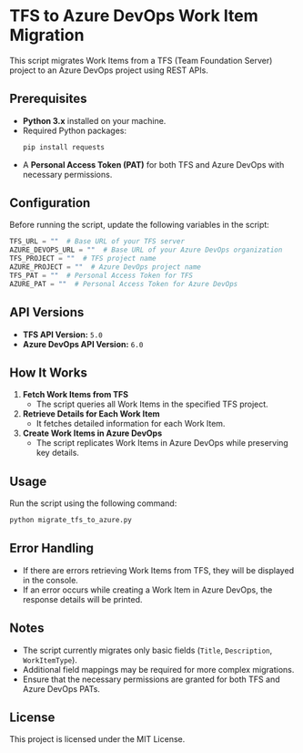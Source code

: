 # TFS to Azure DevOps Work Item Migration

This script migrates Work Items from a TFS (Team Foundation Server) project to an Azure DevOps project using REST APIs.

## Prerequisites

- **Python 3.x** installed on your machine.
- Required Python packages:
  ```sh
  pip install requests
  ```
- A **Personal Access Token (PAT)** for both TFS and Azure DevOps with necessary permissions.

## Configuration

Before running the script, update the following variables in the script:

```python
TFS_URL = ""  # Base URL of your TFS server
AZURE_DEVOPS_URL = ""  # Base URL of your Azure DevOps organization
TFS_PROJECT = ""  # TFS project name
AZURE_PROJECT = ""  # Azure DevOps project name
TFS_PAT = ""  # Personal Access Token for TFS
AZURE_PAT = ""  # Personal Access Token for Azure DevOps
```

## API Versions

- **TFS API Version:** `5.0`
- **Azure DevOps API Version:** `6.0`

## How It Works

1. **Fetch Work Items from TFS**  
   - The script queries all Work Items in the specified TFS project.
2. **Retrieve Details for Each Work Item**  
   - It fetches detailed information for each Work Item.
3. **Create Work Items in Azure DevOps**  
   - The script replicates Work Items in Azure DevOps while preserving key details.

## Usage

Run the script using the following command:

```sh
python migrate_tfs_to_azure.py
```

## Error Handling

- If there are errors retrieving Work Items from TFS, they will be displayed in the console.
- If an error occurs while creating a Work Item in Azure DevOps, the response details will be printed.

## Notes

- The script currently migrates only basic fields (`Title`, `Description`, `WorkItemType`).
- Additional field mappings may be required for more complex migrations.
- Ensure that the necessary permissions are granted for both TFS and Azure DevOps PATs.

## License

This project is licensed under the MIT License.

